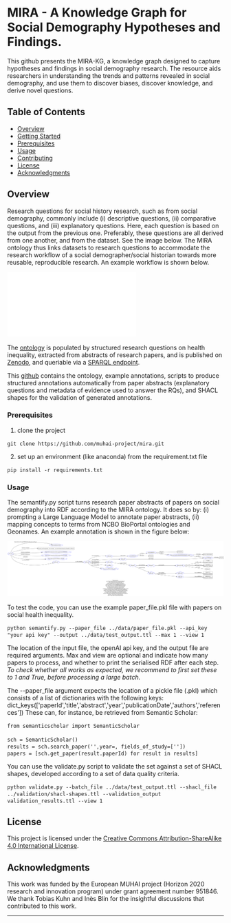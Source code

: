 # MIRA - A Knowledge Graph for Social Demography Hypotheses and Findings.

This github presents the MIRA-KG, a knowledge graph designed to capture hypotheses and findings in social demography research. The resource aids researchers in understanding the trends and patterns revealed in social demography, and use them to discover biases, discover knowledge, and derive novel questions.

## Table of Contents
- [Overview](#overview)
- [Getting Started](#getting-started)
- [Prerequisites](#prerequisites)
- [Usage](#usage)
- [Contributing](#contributing)
- [License](#license)
- [Acknowledgments](#acknowledgments)

## Overview

Research questions for social history research, such as from social demography, commonly include (i) descriptive questions, (ii) comparative questions, and (iii) explanatory questions. Here, each question is based on the output from the previous one. Preferably, these questions are all derived from one another, and from the dataset. See the image below. The MIRA ontology thus links datasets to research questions to accommodate the research workflow of a social demographer/social historian towards more reusable, reproducible research. An example workflow is shown below. 

![Example annotation](./figures/FAIRifing-SD.pdf)

The [ontology](https://w3id.org/mira/ontology/) is populated by structured research questions on health inequality, extracted from abstracts of research papers, and is published on [Zenodo](https://doi.org/10.5281/zenodo.10286846), and queriable via a [SPARQL endpoint](
https://api.druid.datalegend.net/datasets/lisestork/MIRA-KG/services/MIRA-KG/sparql).

This [github](https://github.com/muhai-project/mira/) contains the ontology, example annotations, scripts to produce structured annotations automatically from paper abstracts (explanatory questions and metadata of evidence used to answer the RQs), and SHACL shapes for the validation of generated annotations.

### Prerequisites

1. clone the project
```
git clone https://github.com/muhai-project/mira.git
```

2. set up an environment (like anaconda) from the requirement.txt file
```
pip install -r requirements.txt
```

### Usage

The semantify.py script turns research paper abstracts of papers on social demography into RDF according to the MIRA ontology. It does so by: (i) prompting a Large Language Model to annotate paper abstracts, (ii) mapping concepts to terms from NCBO BioPortal ontologies and Geonames. An example annotation is shown in the figure below:

![Example annotation](./figures/example-annotation.png)

To test the code, you can use the example paper_file.pkl file with papers on social health inequality.

```
python semantify.py --paper_file ../data/paper_file.pkl --api_key "your api key" --output ../data/test_output.ttl --max 1 --view 1
```

The location of the input file, the openAI api key, and the output file are required arguments. Max and view are optional and indicate how many papers to process, and whether to print the serialised RDF after each step. _To check whether all works as expected, we recommend to first set these to 1 and True, before processing a large batch._

The --paper_file argument expects the location of a pickle file (.pkl) which consists of a list of dictionaries with the following keys:
dict_keys(['paperId','title','abstract','year','publicationDate','authors','references'])
These can, for instance, be retrieved from Semantic Scholar:

```
from semanticscholar import SemanticScholar

sch = SemanticScholar()
results = sch.search_paper('',year=, fields_of_study=[''])
papers = [sch.get_paper(result.paperId) for result in results]
```

You can use the validate.py script to validate the set against a set of SHACL shapes, developed according to a set of data quality criteria.

```
python validate.py --batch_file ../data/test_output.ttl --shacl_file ../validation/shacl-shapes.ttl --validation_output validation_results.ttl --view 1
```
## License

This project is licensed under the [Creative Commons Attribution-ShareAlike 4.0 International License](https://creativecommons.org/licenses/by-sa/4.0/).

## Acknowledgments
This work was funded by the European MUHAI project (Horizon 2020 research and innovation program) under grant agreement
number 951846. We thank Tobias Kuhn and Inès Blin for the insightful discussions that contributed to this work.

---
